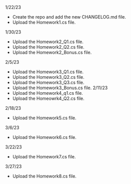 1/22/23 
- Create the repo and add the new CHANGELOG.md file.
- Upload the Homework1.cs file.

1/30/23
- Upload the Homework2_Q1.cs file. 
- Upload the Homework2_Q2.cs file.
- Upload the Homework2_Bonus.cs file.

2/5/23
- Upload the Homework3_Q1.cs file. 
- Upload the Homework3_Q2.cs file. 
- Upload the Homework3_Q3.cs file. 
- Upload the Homework3_Bonus.cs file. 
2/11/23
- Upload the Homework4_q1.cs file.
- Upload the Homeowrk4_Q2.cs file.

2/18/23
- Upload the Homework5.cs file.

3/6/23
- Upload the Homework6.cs file.

3/22/23
- Upload the Homework7.cs file.

3/27/23
- Upload the Homework8.cs file.
